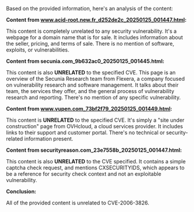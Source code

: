 Based on the provided information, here's an analysis of the content:

**Content from www.acid-root.new.fr_d252de2c_20250125_001447.html:**

This content is completely unrelated to any security vulnerability. It's a webpage for a domain name that is for sale. It includes information about the seller, pricing, and terms of sale. There is no mention of software, exploits, or vulnerabilities.

**Content from secunia.com_9b632ac0_20250125_001445.html:**

This content is also **UNRELATED** to the specified CVE. This page is an overview of the Secunia Research team from Flexera, a company focused on vulnerability research and software management. It talks about their team, the services they offer, and the general process of vulnerability research and reporting. There's no mention of any specific vulnerability.

**Content from www.vupen.com_73bf2f79_20250125_001449.html:**

This content is **UNRELATED** to the specified CVE. It's simply a "site under construction" page from OVHcloud, a cloud services provider. It includes links to their support and customer portal. There's no technical or security-related information present.

**Content from securityreason.com_23e7558b_20250125_001447.html:**

This content is also **UNRELATED** to the CVE specified. It contains a simple captcha check request, and mentions CXSECURITYIDS, which appears to be a reference for security check context and not an exploitable vulnerability.

**Conclusion:**

All of the provided content is unrelated to CVE-2006-3826.